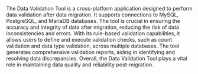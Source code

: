 The Data Validation Tool is a cross-platform application designed to perform data validation after data migration. It supports connections to MySQL, PostgreSQL, and MariaDB databases. The tool is crucial in ensuring the accuracy and integrity of data after migration, reducing the risk of data inconsistencies and errors. With its rule-based validation capabilities, it allows users to define and execute validation checks, such as count validation and data type validation, across multiple databases. The tool generates comprehensive validation reports, aiding in identifying and resolving data discrepancies. Overall, the Data Validation Tool plays a vital role in maintaining data quality and reliability post-migration.

<!---
rushikesh-randive44/rushikesh-randive44 is a ✨ special ✨ repository because its `README.md` (this file) appears on your GitHub profile.
You can click the Preview link to take a look at your changes.
--->
